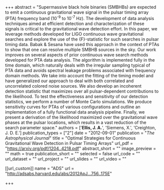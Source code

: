 +++
abstract = "Supermassive black hole binaries (SMBHBs) are expected to emit a continuous gravitational wave signal in the pulsar timing array (PTA) frequency band (10<SUP>-9</SUP> to 10<SUP>-7</SUP> Hz). The development of data analysis techniques aimed at efficient detection and characterization of these signals is critical to the gravitational wave detection effort. In this paper, we leverage methods developed for LIGO continuous wave gravitational searches and explore the use of the {F}-statistic for such searches in pulsar timing data. Babak & Sesana have used this approach in the context of PTAs to show that one can resolve multiple SMBHB sources in the sky. Our work improves on several aspects of prior continuous wave search methods developed for PTA data analysis. The algorithm is implemented fully in the time domain, which naturally deals with the irregular sampling typical of PTA data and avoids spectral leakage problems associated with frequency domain methods. We take into account the fitting of the timing model and have generalized our approach to deal with both correlated and uncorrelated colored noise sources. We also develop an incoherent detection statistic that maximizes over all pulsar-dependent contributions to the likelihood. To test the effectiveness and sensitivity of our detection statistics, we perform a number of Monte Carlo simulations. We produce sensitivity curves for PTAs of various configurations and outline an implementation of a fully functional data analysis pipeline. Finally, we present a derivation of the likelihood maximized over the gravitational wave phases at the pulsar locations, which results in a vast reduction of the search parameter space."
authors = ['**Ellis, J. A.**', 'Siemens, X.', 'Creighton, J. D. E.']
publication_types = ["2"]
date = "2012-09-01"
publication = "*The Astrophysical Journal*"
title = "Optimal Strategies for Continuous Gravitational Wave Detection in Pulsar Timing Arrays"
url_pdf = "https://arxiv.org/pdf/1204..4218.pdf"
abstract_short = ""
image_preview = ""
math = true
publication_short = ""
selected = false
url_code = ""
url_dataset = ""
url_project = ""
url_slides = ""
url_video = ""

[[url_custom]]
name = "ADS"
url = "http://adsabs.harvard.edu/abs/2012ApJ...756..175E"

+++
